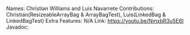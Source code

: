 Names: Christian Williams and Luis Navarrete
Contributions: Christian(ResizeableArrayBag & ArrayBagTest), Luis(LinkedBag & LinkedBagTest)
Extra Features: N/A
Link: https://youtu.be/NmxbR3u5E6I
Javadoc: 
